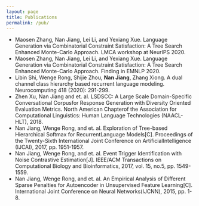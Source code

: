 ```yaml
---
layout: page
title: Publications
permalink: /pub/
---
```


- Maosen Zhang, Nan Jiang, Lei Li, and Yexiang Xue. Language Generation via Combinatorial Constraint Satisfaction: A Tree Search Enhanced Monte-Carlo Approach. LMCA workshop at NeurIPS 2020.
- Maosen Zhang, Nan Jiang, Lei Li, and Yexiang Xue. Language Generation via Combinatorial Constraint Satisfaction: A Tree Search Enhanced Monte-Carlo Approach. Finding in EMNLP 2020.
- Libin Shi, Wenge Rong, Shijie Zhou, **Nan Jiang**, Zhang Xiong. A dual channel class hierarchy based recurrent language modeling. Neurocomputing 418 (2020): 291-299.
- Zhen Xu, Nan Jiang and et. al. LSDSCC: A Large Scale Domain-Specific Conversational Corpusfor Response Generation with Diversity Oriented Evaluation Metrics. North American Chapterof the Association for Computational Linguistics: Human Language Technologies (NAACL-HLT), 2018.
- Nan Jiang, Wenge Rong, and et. al. Exploration of Tree-based Hierarchical Softmax for RecurrentLanguage Models[C]. Proceedings of the Twenty-Sixth International Joint Conference on ArtificialIntelligence (IJCAI), 2017, pp. 1951-1957.
- Nan Jiang, Wenge Rong, and et. al. Event Trigger Identification with Noise Contrastive Estimation[J]. IEEE/ACM Transactions on Computational Biology and Bioinformatics, 2017, vol. 15, no.5, pp. 1549-1559.
- Nan Jiang, Wenge Rong, and et. al. An Empirical Analysis of Different Sparse Penalties for Autoencoder in Unsupervised Feature Learning[C]. International Joint Conference on Neural Networks(IJCNN), 2015, pp. 1-8.
